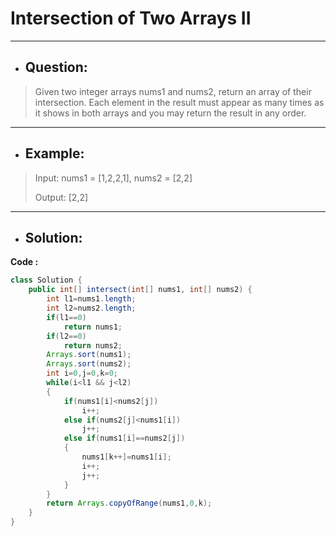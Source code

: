 # Intersection of Two Arrays II
---
- ## Question:
> Given two integer arrays nums1 and nums2, return an array of their intersection. Each element in the result must appear as many times as it shows in both arrays and you may return the result in any order.
---
- ## Example:
> Input: nums1 = [1,2,2,1], nums2 = [2,2]
> 
> Output: [2,2]
---
- ## Solution:
**Code :**
```java
class Solution {
    public int[] intersect(int[] nums1, int[] nums2) {
        int l1=nums1.length;
        int l2=nums2.length;
        if(l1==0)
            return nums1;
        if(l2==0)
            return nums2;
        Arrays.sort(nums1);
        Arrays.sort(nums2);
        int i=0,j=0,k=0;
        while(i<l1 && j<l2)
        {
            if(nums1[i]<nums2[j])
                i++;
            else if(nums2[j]<nums1[i])
                j++;
            else if(nums1[i]==nums2[j])
            {
                nums1[k++]=nums1[i];
                i++;
                j++;
            }
        }
        return Arrays.copyOfRange(nums1,0,k);
    }
}

